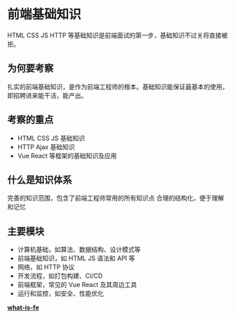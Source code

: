 # 前端基础知识

HTML CSS JS HTTP 等基础知识是前端面试的第一步，基础知识不过关将直接被拒。

## 为何要考察

扎实的前端基础知识，是作为前端工程师的根本。基础知识能保证最基本的使用，即招聘进来能干活，能产出。

## 考察的重点

- HTML CSS JS 基础知识
- HTTP Ajax 基础知识
- Vue React 等框架的基础知识及应用

## 什么是知识体系

完善的知识范围，包含了前端工程师常用的所有知识点
合理的结构化，便于理解和记忆

## 主要模块

- 计算机基础，如算法、数据结构、设计模式等
- 前端基础知识，如 HTML JS 语法和 API 等
- 网络，如 HTTP 协议
- 开发流程，如打包构建、CI/CD
- 前端框架，常见的 Vue React 及其周边工具
- 运行和监控，如安全、性能优化

**[what-is-fe](https://what-is-fe.gitee.io/)**
